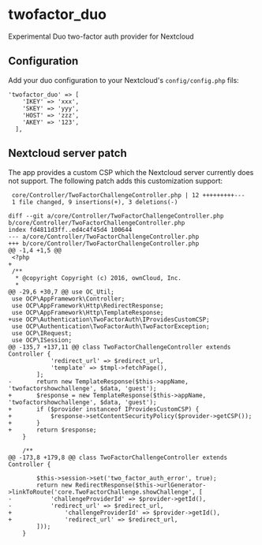 # twofactor_duo
Experimental Duo two-factor auth provider for Nextcloud

## Configuration
Add your duo configuration to your Nextcloud's `config/config.php` fils:
```
'twofactor_duo' => [
    'IKEY' => 'xxx',
    'SKEY' => 'yyy',
    'HOST' => 'zzz',
    'AKEY' => '123',
  ],
```
## Nextcloud server patch
The app provides a custom CSP which the Nextcloud server currently does not support. The following patch adds this customization support:
```
 core/Controller/TwoFactorChallengeController.php | 12 +++++++++---
 1 file changed, 9 insertions(+), 3 deletions(-)

diff --git a/core/Controller/TwoFactorChallengeController.php b/core/Controller/TwoFactorChallengeController.php
index fd4811d3ff..ed4c4f45d4 100644
--- a/core/Controller/TwoFactorChallengeController.php
+++ b/core/Controller/TwoFactorChallengeController.php
@@ -1,4 +1,5 @@
 <?php
+
 /**
  * @copyright Copyright (c) 2016, ownCloud, Inc.
  *
@@ -29,6 +30,7 @@ use OC_Util;
 use OCP\AppFramework\Controller;
 use OCP\AppFramework\Http\RedirectResponse;
 use OCP\AppFramework\Http\TemplateResponse;
+use OCP\Authentication\TwoFactorAuth\IProvidesCustomCSP;
 use OCP\Authentication\TwoFactorAuth\TwoFactorException;
 use OCP\IRequest;
 use OCP\ISession;
@@ -135,7 +137,11 @@ class TwoFactorChallengeController extends Controller {
 			'redirect_url' => $redirect_url,
 			'template' => $tmpl->fetchPage(),
 		];
-		return new TemplateResponse($this->appName, 'twofactorshowchallenge', $data, 'guest');
+		$response = new TemplateResponse($this->appName, 'twofactorshowchallenge', $data, 'guest');
+		if ($provider instanceof IProvidesCustomCSP) {
+			$response->setContentSecurityPolicy($provider->getCSP());
+		}
+		return $response;
 	}
 
 	/**
@@ -173,8 +179,8 @@ class TwoFactorChallengeController extends Controller {
 
 		$this->session->set('two_factor_auth_error', true);
 		return new RedirectResponse($this->urlGenerator->linkToRoute('core.TwoFactorChallenge.showChallenge', [
-			'challengeProviderId' => $provider->getId(),
-			'redirect_url' => $redirect_url,
+				'challengeProviderId' => $provider->getId(),
+				'redirect_url' => $redirect_url,
 		]));
 	}
 
```
